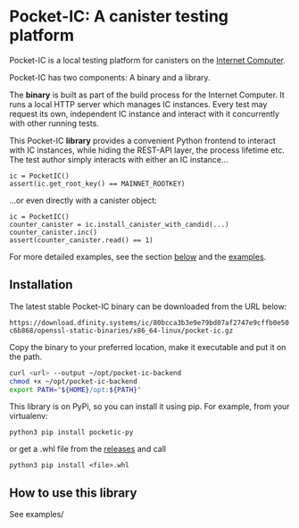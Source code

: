 # Pocket-IC: A canister testing platform

Pocket-IC is a local testing platform for canisters on the [Internet Computer](https://internetcomputer.org/). 

Pocket-IC has two components: A binary and a library. 

The **binary** is built as part of the build process for the Internet Computer. It runs a local HTTP server which manages IC instances. Every test may request its own, independent IC instance and interact with it concurrently with other running tests. 

This Pocket-IC **library** provides a convenient Python frontend to interact with IC instances, while hiding the REST-API layer, the process lifetime etc. The test author simply interacts with either an IC instance...

```python3
ic = PocketIC()
assert(ic.get_root_key() == MAINNET_ROOTKEY)
```

...or even directly with a canister object:

```python3 
ic = PocketIC()
counter_canister = ic.install_canister_with_candid(...)
counter_canister.inc()
assert(counter_canister.read() == 1)
```

For more detailed examples, see the section [below](#how-to-use-this-library) and the [examples](https://github.com/dfinity/pocketic-py/tree/main/examples).

## Installation

The latest stable Pocket-IC binary can be downloaded from the URL below: 

`https://download.dfinity.systems/ic/80bcca3b3e9e79bd07af2747e9cffb0e50c6b868/openssl-static-binaries/x86_64-linux/pocket-ic.gz`

Copy the binary to your preferred location, make it executable and put it on the path. 

```bash title="Linux"
curl <url> --output ~/opt/pocket-ic-backend
chmod +x ~/opt/pocket-ic-backend
export PATH="${HOME}/opt:${PATH}"
```

This library is on PyPi, so you can install it using pip. For example, from your virtualenv:

```python3 pip install pocketic-py```

or get a .whl file from the [releases](https://github.com/dfinity/pocketic-py/releases) and call

```python3 pip install <file>.whl```

## How to use this library



See examples/
